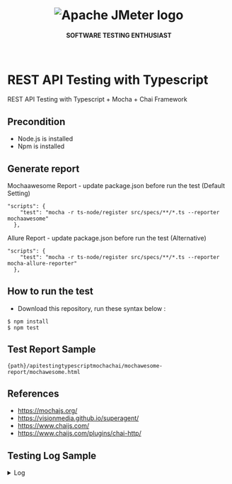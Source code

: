 <h1 align="center"><img src="https://user-images.githubusercontent.com/26521948/72658109-63a1d400-39e7-11ea-9667-c652586b4508.png" alt="Apache JMeter logo" /></h1>
<h4 align="center">SOFTWARE TESTING ENTHUSIAST</h4>
<br>

# REST API Testing with Typescript
REST API Testing with Typescript + Mocha + Chai Framework

## Precondition
- Node.js is installed
- Npm is installed


## Generate report

Mochaawesome Report - update package.json before run the test (Default Setting)
```
"scripts": {
    "test": "mocha -r ts-node/register src/specs/**/*.ts --reporter mochaawesome"
  },
```

Allure Report - update package.json before run the test (Alternative)
```
"scripts": {
    "test": "mocha -r ts-node/register src/specs/**/*.ts --reporter mocha-allure-reporter"
  },
```

## How to run the test
- Download this repository, run these syntax below :

```
$ npm install
$ npm test
```
## Test Report Sample
```
{path}/apitestingtypescriptmochachai/mochawesome-report/mochawesome.html
```

## References
- https://mochajs.org/
- https://visionmedia.github.io/superagent/
- https://www.chaijs.com/
- https://www.chaijs.com/plugins/chai-http/


## Testing Log Sample
<details>
<summary>
Log
</summary>
<p>

```node
> mochachaiapitestingtypescript@1.0.0 test /home/okta/Documents/GitHub/mochachaiapitestingtypescript
> mocha -r ts-node/register src/specs/**/*.ts --reporter mochawesome



  Get All Employee Data
    ✓ TC01 - Get All Employee Data (1127ms)

  Get Single Employee Data
    ✓ TC02 - Get One Employee Data (1158ms)
    ✓ TC03 - Get One Employee Data With Invalid id (915ms)


  3 passing (3s)

[mochawesome] Report JSON saved to /home/okta/Documents/GitHub/mochachaiapitestingtypescript/mochawesome-report/mochawesome.json

[mochawesome] Report HTML saved to /home/okta/Documents/GitHub/mochachaiapitestingtypescript/mochawesome-report/mochawesome.html

```

